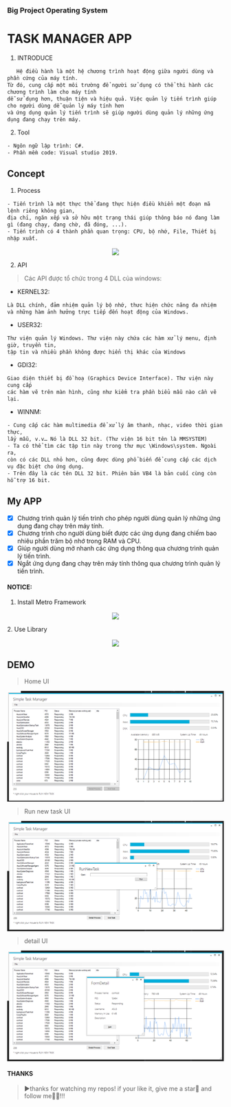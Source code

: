 ### Big Project Operating System
# **TASK MANAGER APP**
1. INTRODUCE
```
   Hệ điều hành là một hệ chương trình hoạt động giữa người dùng và phần cứng của máy tính. 
Từ đó, cung cấp một môi trường để người sử dụng có thể thi hành các chương trình làm cho máy tính 
dễ sử dụng hơn, thuận tiện và hiệu quả. Việc quản lý tiến trình giúp cho người dùng dễ quản lý máy tính hơn 
và ứng dụng quản lý tiến trình sẽ giúp người dùng quản lý những ứng dụng đang chạy trên máy.
```
2. Tool
```
- Ngôn ngữ lập trình: C#.
- Phần mềm code: Visual studio 2019.
```
## Concept
1. Process
```
- Tiến trình là một thực thể đang thực hiện điều khiển một đoạn mã lệnh riêng không gian, 
địa chỉ, ngăn xếp và sở hữu một trạng thái giúp thông báo nó đang làm gì (đang chạy, đang chờ, đã đóng, ...).
- Tiến trình có 4 thành phần quan trọng: CPU, bộ nhớ, File, Thiết bị nhập xuất.
```
<p align="center">
<img align="center" src="https://st.quantrimang.com/photos/image/102011/25/task2.png?raw=true">
 </p>
 
2. API
> Các API được tổ chức trong 4 DLL của windows:
- KERNEL32:
```
Là DLL chính, đảm nhiệm quản lý bộ nhớ, thưc hiện chức năng đa nhiệm 
và những hàm ảnh hưởng trực tiếp đến hoạt động của Windows.
```
- USER32:
```
Thư viện quản lý Windows. Thư viện này chứa các hàm xử lý menu, định giờ, truyền tin, 
tập tin và nhiều phần không được hiển thị khác của Windows
```
- GDI32:
```
Giao diện thiết bị đồ hoạ (Graphics Device Interface). Thư viện này cung cấp 
các hàm vẽ trên màn hình, cũng như kiểm tra phần biểu mẫu nào cần vẽ lại.

```
- WINNM:
```
- Cung cấp các hàm multimedia để xử lý âm thanh, nhạc, video thời gian thực, 
lấy mẫu, v.v… Nó là DLL 32 bit. (Thư viện 16 bit tên là MMSYSTEM)
- Ta có thể tìm các tập tin này trong thư mục \Windows\system. Ngoài ra, 
còn có các DLL nhỏ hơn, cũng được dùng phổ biến để cung cấp các dịch vụ đặc biệt cho ứng dụng.
- Trên đây là các tên DLL 32 bit. Phiên bản VB4 là bản cuối cùng còn hỗ trợ 16 bit.
```
## My APP
- [x] Chương trình quản lý tiến trình cho phép người dùng quản lý những ứng dụng đang chạy trên máy tính.
- [x] Chương trình cho người dùng biết được các ứng dụng đang chiếm bao nhiêu phần trăm bộ nhớ trong RAM và CPU.
- [X] Giúp người dùng mở nhanh các ứng dụng thông qua chương trình quản lý tiến trình.
- [X] Ngắt ứng dụng đang chạy trên máy tính thông qua chương trình quản lý tiến trình.
#### NOTICE: 
1. Install Metro Framework
<p align="center">
<img align="center" src="https://foxlearn.com/ezoimgfmt/4.bp.blogspot.com/-R_QIJ1oz0O8/WRr9XXO2aII/AAAAAAAAAhw/mJDfuADPkpYrzGF3xKJvoo4ZciKxNSYsACKgB/s1600/download-metro-framework.png?ezimgfmt=rs:392x231/rscb4/ng:webp/ngcb4?raw=true">
 </p>
2. Use Library
<p align="center">
<img align="center" src="https://cdn.ourcodeworld.com/public-media/gallery/gallery-581d9b68de762.png?raw=true">
 </p>
 
## DEMO
> Home UI
<p align="center">
<img align="center" src="https://github.com/linh16p/Operating-System-C-/blob/master/image/home.png?raw=true">
</p>

> Run new task UI
<p align="center">
<img align="center" src="https://github.com/linh16p/Operating-System-C-/blob/master/image/runnew.png?raw=true">
</p>

> detail UI
<p align="center">
<img align="center" src="https://github.com/linh16p/Operating-System-C-/blob/master/image/detailapp.png?raw=true">
</p>

#### THANKS
>▶thanks for watching my repos! if your like it, give me a star🌟 and follow me🧡🧡!!!
